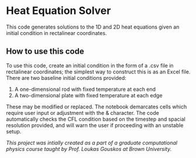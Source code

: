 # Heat Equation Solver
This code generates solutions to the 1D and 2D heat equations given an initial condition in rectalinear coordinates.

## How to use this code
To use this code, create an initial condition in the form of a .csv file in rectalinear coordinates; the simplest way to construct this is as an Excel file. There are two baseline initial conditions provided:
1. A one-dimensional rod with fixed temperature at each end
2. A two-dimensional plate with fixed temperature at each edge

These may be modified or replaced. The notebook demarcates cells which require user input or adjustment with the & character. The code automatically checks the CFL condition based on the timestep and spacial resolution provided, and will warn the user if proceeding with an unstable setup.

*This project was intially created as a part of a graduate computational physics course taught by Prof. Loukas Gouskos at Brown University.*
